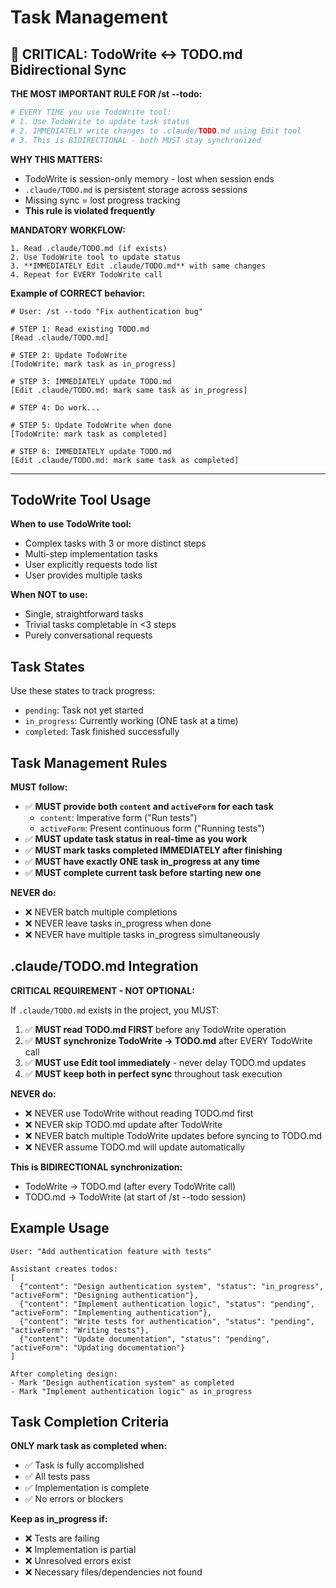 # Task Management

## 🚨 CRITICAL: TodoWrite ↔ TODO.md Bidirectional Sync

**THE MOST IMPORTANT RULE FOR /st --todo:**

```bash
# EVERY TIME you use TodoWrite tool:
# 1. Use TodoWrite to update task status
# 2. IMMEDIATELY write changes to .claude/TODO.md using Edit tool
# 3. This is BIDIRECTIONAL - both MUST stay synchronized
```

**WHY THIS MATTERS:**
- TodoWrite is session-only memory - lost when session ends
- `.claude/TODO.md` is persistent storage across sessions
- Missing sync = lost progress tracking
- **This rule is violated frequently**

**MANDATORY WORKFLOW:**
```
1. Read .claude/TODO.md (if exists)
2. Use TodoWrite tool to update status
3. **IMMEDIATELY Edit .claude/TODO.md** with same changes
4. Repeat for EVERY TodoWrite call
```

**Example of CORRECT behavior:**
```
# User: /st --todo "Fix authentication bug"

# STEP 1: Read existing TODO.md
[Read .claude/TODO.md]

# STEP 2: Update TodoWrite
[TodoWrite: mark task as in_progress]

# STEP 3: IMMEDIATELY update TODO.md
[Edit .claude/TODO.md: mark same task as in_progress]

# STEP 4: Do work...

# STEP 5: Update TodoWrite when done
[TodoWrite: mark task as completed]

# STEP 6: IMMEDIATELY update TODO.md
[Edit .claude/TODO.md: mark same task as completed]
```

---

## TodoWrite Tool Usage

**When to use TodoWrite tool:**
- Complex tasks with 3 or more distinct steps
- Multi-step implementation tasks
- User explicitly requests todo list
- User provides multiple tasks

**When NOT to use:**
- Single, straightforward tasks
- Trivial tasks completable in <3 steps
- Purely conversational requests

## Task States

Use these states to track progress:
- `pending`: Task not yet started
- `in_progress`: Currently working (ONE task at a time)
- `completed`: Task finished successfully

## Task Management Rules

**MUST follow:**
- ✅ **MUST provide both `content` and `activeForm` for each task**
  - `content`: Imperative form ("Run tests")
  - `activeForm`: Present continuous form ("Running tests")
- ✅ **MUST update task status in real-time as you work**
- ✅ **MUST mark tasks completed IMMEDIATELY after finishing**
- ✅ **MUST have exactly ONE task in_progress at any time**
- ✅ **MUST complete current task before starting new one**

**NEVER do:**
- ❌ NEVER batch multiple completions
- ❌ NEVER leave tasks in_progress when done
- ❌ NEVER have multiple tasks in_progress simultaneously

## .claude/TODO.md Integration

**CRITICAL REQUIREMENT - NOT OPTIONAL:**

If `.claude/TODO.md` exists in the project, you MUST:

1. ✅ **MUST read TODO.md FIRST** before any TodoWrite operation
2. ✅ **MUST synchronize TodoWrite → TODO.md** after EVERY TodoWrite call
3. ✅ **MUST use Edit tool immediately** - never delay TODO.md updates
4. ✅ **MUST keep both in perfect sync** throughout task execution

**NEVER do:**
- ❌ NEVER use TodoWrite without reading TODO.md first
- ❌ NEVER skip TODO.md update after TodoWrite
- ❌ NEVER batch multiple TodoWrite updates before syncing to TODO.md
- ❌ NEVER assume TODO.md will update automatically

**This is BIDIRECTIONAL synchronization:**
- TodoWrite → TODO.md (after every TodoWrite call)
- TODO.md → TodoWrite (at start of /st --todo session)

## Example Usage

```
User: "Add authentication feature with tests"

Assistant creates todos:
[
  {"content": "Design authentication system", "status": "in_progress", "activeForm": "Designing authentication"},
  {"content": "Implement authentication logic", "status": "pending", "activeForm": "Implementing authentication"},
  {"content": "Write tests for authentication", "status": "pending", "activeForm": "Writing tests"},
  {"content": "Update documentation", "status": "pending", "activeForm": "Updating documentation"}
]

After completing design:
- Mark "Design authentication system" as completed
- Mark "Implement authentication logic" as in_progress
```

## Task Completion Criteria

**ONLY mark task as completed when:**
- ✅ Task is fully accomplished
- ✅ All tests pass
- ✅ Implementation is complete
- ✅ No errors or blockers

**Keep as in_progress if:**
- ❌ Tests are failing
- ❌ Implementation is partial
- ❌ Unresolved errors exist
- ❌ Necessary files/dependencies not found
